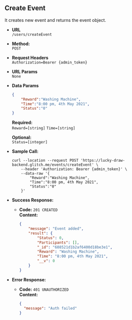 **Create Event**
----
  It creates new event and returns the event object.

* **URL**  
  `/users/createEvent`

* **Method:**  
  `POST` 
  
*  **Request Headers**  
  `Authorization=Bearer {admin_token}` 
  
*  **URL Params**  
    `None`

* **Data Params**

  ```json
  {
      "Reward":"Washing Machine",
      "Time":"8:00 pm, 4th May 2021",
      "Status":"0"
  }
  ```
  **Required:**  
  `Reward=[string]`
  `Time=[string]`
  
  **Optional:**  
  `Status=[integer]`
   
   
* **Sample Call:**
  ```curl
  curl --location --request POST 'https://lucky-draw-backend.glitch.me/events/createEvent' \
      --header 'Authorization: Bearer {admin_token}' \
      --data-raw '{
          "Reward":"Washing Machine",
          "Time":"8:00 pm, 4th May 2021",
          "Status":"0"
      }'
  ```
   
* **Success Response:**

  * **Code:** `201 CREATED` <br />
    **Content:**  
    ```json
    {
        "message": "Event added",
        "result": {
            "Status": 0,
            "Participants": [],
            "_id": "608521d1b2af6400d18be3e1",
            "Reward": "Washing Machine",
            "Time": "8:00 pm, 4th May 2021",
            "__v": 0
        }
    }
    ```
 
* **Error Response:**

  * **Code:** `401 UNAUTHORIZED` <br />
    **Content:**  
    ```json
    {
      "message": "Auth failed"
    }
    ```
